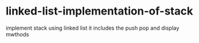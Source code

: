 # linked-list-implementation-of-stack
implement stack using linked list 
it includes the push pop and display mwthods
